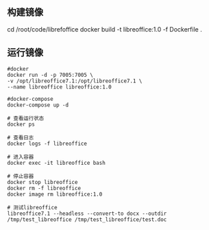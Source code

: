 ## 构建镜像

cd /root/code/librefoffice
docker build -t libreoffice:1.0 -f Dockerfile .

## 运行镜像

```
#docker
docker run -d -p 7005:7005 \
-v /opt/libreoffice7.1:/opt/libreoffice7.1 \
--name libreoffice libreoffice:1.0

#docker-compose
docker-compose up -d

# 查看运行状态
docker ps

# 查看日志
docker logs -f libreoffice

# 进入容器
docker exec -it libreoffice bash

# 停止容器
docker stop libreoffice
docker rm -f libreoffice
docker image rm libreoffice:1.0

# 测试libreoffice
libreoffice7.1 --headless --convert-to docx --outdir /tmp/test_libreoffice /tmp/test_libreoffice/test.doc
```
